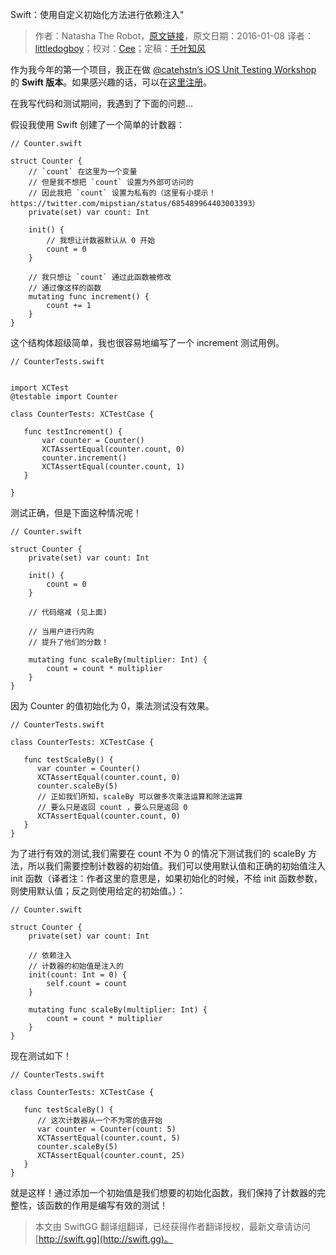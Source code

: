 Swift：使用自定义初始化方法进行依赖注入"

> 作者：Natasha The Robot，[原文链接](https://www.natashatherobot.com/swift-dependency-injection-with-a-custom-initializer/)，原文日期：2016-01-08
> 译者：[littledogboy](undefined)；校对：[Cee](https://github.com/Cee)；定稿：[千叶知风](http://weibo.com/xiaoxxiao)
  









作为我今年的第一个项目，我正在做 [@catehstn’s iOS Unit Testing Workshop](http://www.catehuston.com/blog/2015/04/15/launching-ios-unit-testing-beyond-the-model/) 的 **Swift 版本**。如果感兴趣的话，可以在[这里注册](https://docs.google.com/forms/d/1IrOYxAMES34uXdJoCiqmzXtkDsHfVM3SUueZViHjstM/viewform?c=0&w=1)。

在我写代码和测试期间，我遇到了下面的问题...



假设我使用 Swift 创建了一个简单的计数器：

    
    // Counter.swift
     
    struct Counter {
        // `count` 在这里为一个变量
        // 但是我不想把 `count` 设置为外部可访问的 
        // 因此我把 `count` 设置为私有的（这里有小提示！https://twitter.com/mipstian/status/685489964403003393）
        private(set) var count: Int
        
        init() {
            // 我想让计数器默认从 0 开始
            count = 0
        }
        
        // 我只想让 `count` 通过此函数被修改
    	// 通过像这样的函数 
        mutating func increment() {
            count += 1
        }
    }

这个结构体超级简单，我也很容易地编写了一个 increment 测试用例。

    
    // CounterTests.swift
     
     
    import XCTest
    @testable import Counter
     
    class CounterTests: XCTestCase {
     
       func testIncrement() {
           var counter = Counter()
           XCTAssertEqual(counter.count, 0)
           counter.increment()
           XCTAssertEqual(counter.count, 1)
       }
      
    }

测试正确，但是下面这种情况呢！

    
    // Counter.swift
     
    struct Counter {
        private(set) var count: Int
       
        init() {
            count = 0
        }
     
        // 代码缩减 (见上面)
     
        // 当用户进行内购
        // 提升了他们的分数！
    
        mutating func scaleBy(multiplier: Int) {
            count = count * multiplier
        }
    }

因为 Counter 的值初始化为 0，乘法测试没有效果。

    
    // CounterTests.swift
     
    class CounterTests: XCTestCase {
     
       func testScaleBy() {
          var counter = Counter()
          XCTAssertEqual(counter.count, 0)
          counter.scaleBy(5)
          // 正如我们所知，scaleBy 可以做多次乘法运算和除法运算
          // 要么只是返回 count ，要么只是返回 0
          XCTAssertEqual(counter.count, 0)
       }
    }

为了进行有效的测试,我们需要在 count 不为 0 的情况下测试我们的 scaleBy 方法，所以我们需要控制计数器的初始值。我们可以使用默认值和正确的初始值注入 init 函数（译者注：作者这里的意思是，如果初始化的时候，不给 init 函数参数，则使用默认值；反之则使用给定的初始值。）：

    
    // Counter.swift
     
    struct Counter {
        private(set) var count: Int
        
        // 依赖注入
        // 计数器的初始值是注入的
        init(count: Int = 0) {
            self.count = count
        }
        
        mutating func scaleBy(multiplier: Int) {
            count = count * multiplier
        }
    }

现在测试如下！

    
    // CounterTests.swift
    
    class CounterTests: XCTestCase {
    
       func testScaleBy() {
          // 这次计数器从一个不为零的值开始
          var counter = Counter(count: 5)
          XCTAssertEqual(counter.count, 5)
          counter.scaleBy(5)
          XCTAssertEqual(counter.count, 25)
       }
    }

就是这样！通过添加一个初始值是我们想要的初始化函数，我们保持了计数器的完整性，该函数的作用是编写有效的测试！
> 本文由 SwiftGG 翻译组翻译，已经获得作者翻译授权，最新文章请访问 [http://swift.gg](http://swift.gg)。